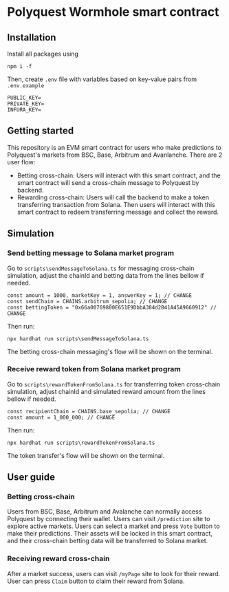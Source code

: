 # Polyquest Wormhole smart contract

## Installation
Install all packages using
```
npm i -f
```
Then, create `.env` file with variables based on key-value pairs from `.env.example`
```
PUBLIC_KEY=
PRIVATE_KEY=
INFURA_KEY=
```

## Getting started
This repository is an EVM smart contract for users who make predictions to Polyquest's markets from BSC, Base, Arbitrum and Avanlanche. There are 2 user flow:
- Betting cross-chain: Users will interact with this smart contract, and the smart contract will send a cross-chain message to Polyquest by backend.
- Rewarding cross-chain: Users will call the backend to make a token transferring transaction from Solana. Then users will interact with this smart contract to redeem transferring message and collect the reward.

## Simulation

### Send betting message to Solana market program
Go to `scripts\sendMessageToSolana.ts` for messaging cross-chain simulation, adjust the chainId and betting data from the lines bellow if needed.
```
const amount = 1000, marketKey = 1, answerKey = 1; // CHANGE
const sendChain = CHAINS.arbitrum_sepolia; // CHANGE
const bettingToken = "0x66a00769800E651E9DbbA384d2B41A45A9660912" // CHANGE
```
Then run:
```
npx hardhat run scripts\sendMessageToSolana.ts
```
The betting cross-chain messaging's flow will be shown on the terminal.

### Receive reward token from Solana market program
Go to `scripts\rewardTokenFromSolana.ts` for transferring token cross-chain simulation, adjust chainId and simulated reward amount from the lines bellow if needed.
```
const recipientChain = CHAINS.base_sepolia; // CHANGE
const amount = 1_000_000; // CHANGE
```
Then run:
```
npx hardhat run scripts\rewardTokenFromSolana.ts
```
The token transfer's flow will be shown on the terminal.

## User guide

### Betting cross-chain
Users from BSC, Base, Arbitrum and Avalanche can normally access Polyquest by connecting their wallet.
Users can visit `/prediction` site to explore active markets.
Users can select a market and press `Vote` button to make their predictions. Their assets will be locked in this smart contract, and their cross-chain betting data will be transferred to Solana market.
### Receiving reward cross-chain
After a market success, users can visit `/myPage` site to look for their reward.
User can press `Claim` button to claim their reward from Solana.
